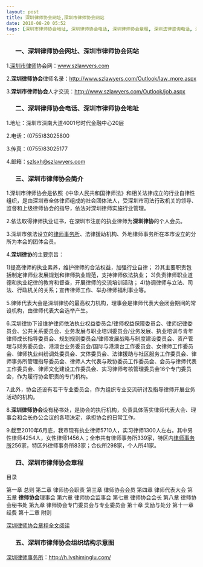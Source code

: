 ```yaml
---
layout: post
title: 深圳律师协会网址,深圳市律师协会网站
date: 2010-08-20 05:52
tags: [深圳市律师协会地址, 深圳律师协会电话, 深圳律师协会章程, 深圳法律咨询电话, 深圳法院网]
---
```

<ol>
<h3>一、深圳律师协会网址、深圳市律师协会网站</h3>
</ol>
1.<a href="http://h.lvshiminglu.com/" target="_blank">深圳市律师</a>协会网：<a href="http://www.szlawyers.com" target="_blank">www.szlawyers.com</a>

2.<strong>深圳律师协会</strong>律师名录：<a href="http://www.szlawyers.com/Outlook/law_more.aspx" target="_blank">http://www.szlawyers.com/Outlook/law_more.aspx</a>

3.<strong>深圳市律师协会</strong>人才交流：<a href="http://www.szlawyers.com/Outlook/job.aspx" target="_blank">http://www.szlawyers.com/Outlook/job.aspx</a>
<ol>
<h3>二、深圳律师协会电话、深圳市律师协会地址</h3>
</ol>
1.地址：深圳市深南大道4001号时代金融中心20层

2.电话：(0755)83025800

3.传真：(0755)83025177

4.邮箱：szlsxh@szlawyers.com
<ol>
<h3>三、深圳市律师协会简介</h3>
</ol>
1.深圳市律师协会是依照《中华人民共和国律师法》和相关法律成立的行业自律性组织，是由深圳市全体律师组成的社会团体法人，受深圳市司法行政机关的领导、监督和上级律师协会的指导，依法对深圳律师实施行业管理。

2.依法取得律师执业证书，在深圳市注册的执业律师为<strong>深圳律协</strong>的个人会员。

3.深圳市依法设立的<a href="http://h.lvshiminglu.com/" target="_blank">律师事务所</a>、法律援助机构、外地律师事务所在本市设立的分所为本会的团体会员。

4.<strong>深圳律协</strong>的主要宗旨：

1)提高律师的执业素养，维护律师的合法权益，加强行业自律；
2)其主要职责包括制定律师业发展规划和律师执业规范，支持律师依法执业；
3)负责律师职业道德和执业纪律的教育和督查，开展律师的交流培训活动；
4)协调律师与立法、司法、行政机关的关系；宣传律师工作、举办律师福利事业等。

5.律师代表大会是深圳律协的最高权力机构，理事会是律师代表大会闭会期间的常设机构，由律师代表大会选举产生。

6.深圳律协下设维护律师依法执业权益委员会/律师权益保障委员会、律师纪律委员会、公共关系委员会、业务发展与职业培训委员会/业务发展、执业培训与青年律师成长指导委员会、规划规则委员会/律师发展战略与制度建设委员会、资产管理与财务委员会、港澳台业务委员会/国际与港澳台工作委员会、女律师工作委员会、律师执业纠纷调处委员会、文体委员会、法律援助与社区服务工作委员会、律师事务所管理指导委员会、律师人大代表与政协委员工作委员会、会员与律师代表工作委员会、律师文化建设工作委员会、实习律师考核管理委员会16个专门委员会，作为履行协会职责的专门机构。

7.此外，协会还设有若干专业委员会，作为组织专业交流研讨及指导律师开展业务活动的机构。

8.<strong>深圳律师协会</strong>设有秘书处，是协会的执行机构，负责具体落实律师代表大会、理事会和会长办公会议的各项决定，承担协会的日常工作。

9.截至2010年6月底，我市现有执业律师5710人，实习律师1300人左右。其中男性律师4254人，女性律师1456人；全市共有律师事务所339家，特区内<a href="http://h.lvshiminglu.com/" target="_blank">律师事务所</a>256家，特区外律师事务所83家；合伙所298家，个人所41家。
<ol>
<h3>四、深圳市律师协会章程</h3>
</ol>
目录

第一章    总则
第二章 律师协会职责
第三章 律师协会会员
第四章    律师代表大会
第五章    <strong>律师协会</strong>理事会
第六章    律师协会监事会
第七章    律师协会会长
第八章    律师协会秘书处
第九章    律师协会专门委员会与专业委员会
第十章    奖励与处分
第十一章  经费
第十二章  附则

<a href="http://www.szlawyers.com/Outlook/news_view.aspx?newsid=138135&amp;lmid=208&amp;xhjj=178" target="_blank">深圳律师协会章程全文阅读</a>
<ol>
<h3>五、深圳市律师协会组织结构示意图</h3>
</ol>


<a href="http://h.lvshiminglu.com/">深圳律师事务所</a>：<a href="http://h.lvshiminglu.com/">http://h.lvshiminglu.com/</a>

